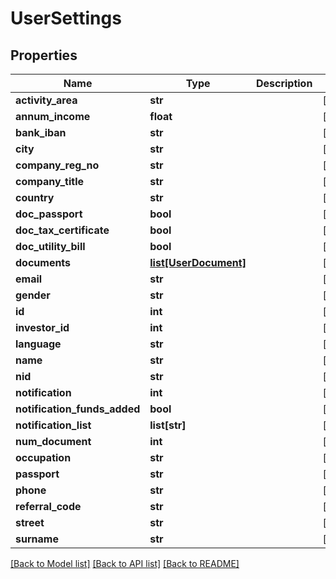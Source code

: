 # UserSettings

## Properties
Name | Type | Description | Notes
------------ | ------------- | ------------- | -------------
**activity_area** | **str** |  | [optional] 
**annum_income** | **float** |  | [optional] 
**bank_iban** | **str** |  | [optional] 
**city** | **str** |  | [optional] 
**company_reg_no** | **str** |  | [optional] 
**company_title** | **str** |  | [optional] 
**country** | **str** |  | [optional] 
**doc_passport** | **bool** |  | [optional] 
**doc_tax_certificate** | **bool** |  | [optional] 
**doc_utility_bill** | **bool** |  | [optional] 
**documents** | [**list[UserDocument]**](UserDocument.md) |  | [optional] 
**email** | **str** |  | [optional] 
**gender** | **str** |  | [optional] 
**id** | **int** |  | [optional] 
**investor_id** | **int** |  | [optional] 
**language** | **str** |  | [optional] 
**name** | **str** |  | [optional] 
**nid** | **str** |  | [optional] 
**notification** | **int** |  | [optional] 
**notification_funds_added** | **bool** |  | [optional] 
**notification_list** | **list[str]** |  | [optional] 
**num_document** | **int** |  | [optional] 
**occupation** | **str** |  | [optional] 
**passport** | **str** |  | [optional] 
**phone** | **str** |  | [optional] 
**referral_code** | **str** |  | [optional] 
**street** | **str** |  | [optional] 
**surname** | **str** |  | [optional] 

[[Back to Model list]](../README.md#documentation-for-models) [[Back to API list]](../README.md#documentation-for-api-endpoints) [[Back to README]](../README.md)


